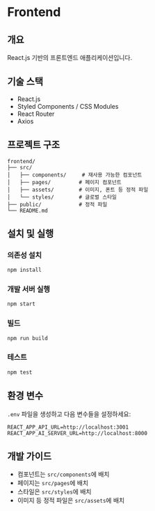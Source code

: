 # Frontend

## 개요
React.js 기반의 프론트엔드 애플리케이션입니다.

## 기술 스택
- React.js
- Styled Components / CSS Modules
- React Router
- Axios

## 프로젝트 구조
```
frontend/
├── src/
│   ├── components/     # 재사용 가능한 컴포넌트
│   ├── pages/         # 페이지 컴포넌트
│   ├── assets/        # 이미지, 폰트 등 정적 파일
│   └── styles/        # 글로벌 스타일
├── public/            # 정적 파일
└── README.md
```

## 설치 및 실행

### 의존성 설치
```bash
npm install
```

### 개발 서버 실행
```bash
npm start
```

### 빌드
```bash
npm run build
```

### 테스트
```bash
npm test
```

## 환경 변수
`.env` 파일을 생성하고 다음 변수들을 설정하세요:
```
REACT_APP_API_URL=http://localhost:3001
REACT_APP_AI_SERVER_URL=http://localhost:8000
```

## 개발 가이드
- 컴포넌트는 `src/components`에 배치
- 페이지는 `src/pages`에 배치
- 스타일은 `src/styles`에 배치
- 이미지 등 정적 파일은 `src/assets`에 배치 
